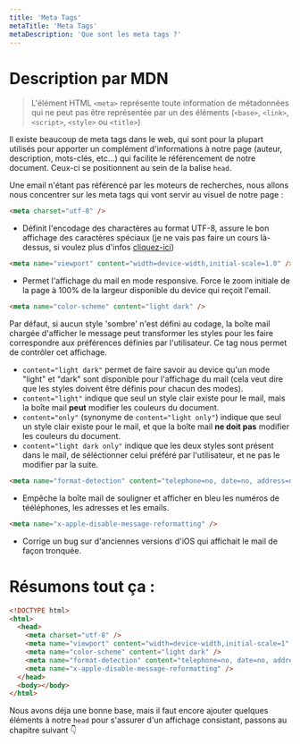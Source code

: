 ```yaml
---
title: 'Meta Tags'
metaTitle: 'Meta Tags'
metaDescription: 'Que sont les meta tags ?'
---
```


# Description par MDN

> L'élément HTML `<meta>` représente toute information de métadonnées qui ne peut pas être représentée par un des éléments (`<base>`, `<link>`, `<script>`, `<style>` ou `<title>`)

Il existe beaucoup de meta tags dans le web, qui sont pour la plupart utilisés pour apporter un complément d'informations à notre page (auteur, description, mots-clés, etc...) qui facilite le référencement de notre document. Ceux-ci se positionnent au sein de la balise `head`.

Une email n'étant pas référencé par les moteurs de recherches, nous allons nous concentrer sur les meta tags qui vont servir au visuel de notre page :

```html
<meta charset="utf-8" />
```

- Définit l'encodage des charactères au format UTF-8, assure le bon affichage des caractères spéciaux (je ne vais pas faire un cours là-dessus, si voulez plus d'infos [cliquez-ici](https://fr.wikipedia.org/wiki/UTF-8))

```html
<meta name="viewport" content="width=device-width,initial-scale=1.0" />
```

- Permet l'affichage du mail en mode responsive. Force le zoom initiale de la page à 100% de la largeur disponible du device qui reçoit l'email.

```html
<meta name="color-scheme" content="light dark" />
```

Par défaut, si aucun style 'sombre' n'est défini au codage, la boîte mail chargée d'afficher le message peut transformer les styles pour les faire correspondre aux préférences définies par l'utilisateur. Ce tag nous permet de contrôler cet affichage.

- `content="light dark"` permet de faire savoir au device qu'un mode "light" et "dark" sont disponible pour l'affichage du mail (cela veut dire que les styles doivent être définis pour chacun des modes).
- `content="light"` indique que seul un style clair existe pour le mail, mais la boîte mail **peut** modifier les couleurs du document.
- `content="only"` (synonyme de `content="light only"`) indique que seul un style clair existe pour le mail, et que la boîte mail **ne doit pas** modifier les couleurs du document.
- `content="light dark only"` indique que les deux styles sont présent dans le mail, de séléctionner celui préféré par l'utilisateur, et ne pas le modifier par la suite.

```html
<meta name="format-detection" content="telephone=no, date=no, address=no, email=no" />
```

- Empêche la boîte mail de souligner et afficher en bleu les numéros de tééléphones, les adresses et les emails.

```html
<meta name="x-apple-disable-message-reformatting" />
```

- Corrige un bug sur d'anciennes versions d'iOS qui affichait le mail de façon tronquée.

# Résumons tout ça :

```html
<!DOCTYPE html>
<html>
  <head>
    <meta charset="utf-8" />
    <meta name="viewport" content="width=device-width,initial-scale=1" />
    <meta name="color-scheme" content="light dark" />
    <meta name="format-detection" content="telephone=no, date=no, address=no, email=no" />
    <meta name="x-apple-disable-message-reformatting" />
  </head>
  <body></body>
</html>
```

Nous avons déja une bonne base, mais il faut encore ajouter quelques éléments à notre `head` pour s'assurer d'un affichage consistant, passons au chapitre suivant 👇
